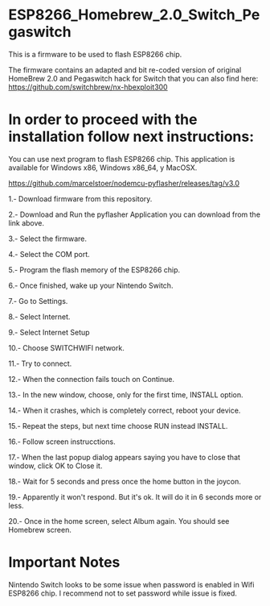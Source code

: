 # ESP8266_Homebrew_2.0_Switch_Pegaswitch

This is a firmware to be used to flash ESP8266 chip.

The firmware contains an adapted and bit re-coded version of original HomeBrew 2.0 and Pegaswitch hack for Switch that you can also find here: https://github.com/switchbrew/nx-hbexploit300

In order to proceed with the installation follow next instructions:
===================================================================

You can use next program to flash ESP8266 chip. This application is available for Windows x86, Windows x86_64, y MacOSX.

https://github.com/marcelstoer/nodemcu-pyflasher/releases/tag/v3.0

1.- Download firmware from this repository.

2.- Download and Run the pyflasher Application you can download from the link above.

3.- Select the firmware.

4.- Select the COM port.

5.- Program the flash memory of the ESP8266 chip.

6.- Once finished, wake up your Nintendo Switch.

7.- Go to Settings.

8.- Select Internet.

9.- Select Internet Setup

10.- Choose SWITCHWIFI network.

11.- Try to connect.

12.- When the connection fails touch on Continue.

13.- In the new window, choose, only for the first time, INSTALL option.

14.- When it crashes, which is completely correct, reboot your device.

15.- Repeat the steps, but next time choose RUN instead INSTALL.

16.- Follow screen instrucctions.

17.- When the last popup dialog appears saying you have to close that window, click OK to Close it.

18.- Wait for 5 seconds and press once the home button in the joycon.

19.- Apparently it won't respond. But it's ok. It will do it in 6 seconds more or less.

20.- Once in the home screen, select Album again. You should see Homebrew screen.

Important Notes
===============

Nintendo Switch looks to be some issue when password is enabled in Wifi ESP8266 chip. I recommend not to set password while issue is fixed.







